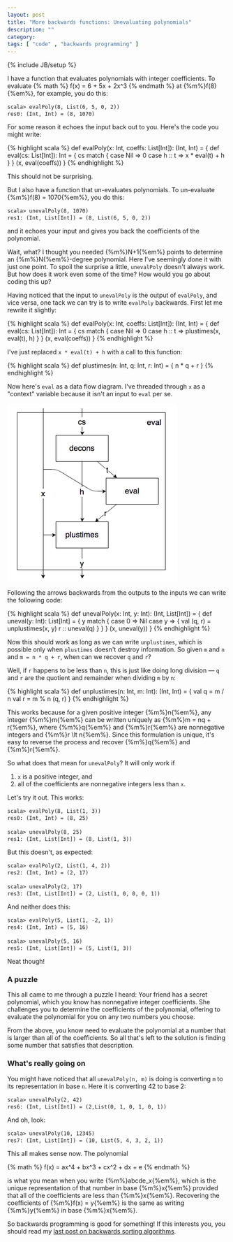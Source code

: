 ```yaml
---
layout: post
title: "More backwards functions: Unevaluating polynomials"
description: ""
category: 
tags: [ "code" , "backwards programming" ]
---
```

{% include JB/setup %}

I have a function that evaluates polynomials with integer coefficients. To evaluate
{% math %}
f(x) = 6 + 5x + 2x^3
{% endmath %}
at {%m%}f(8){%em%}, for example, you do this:

    scala> evalPoly(8, List(6, 5, 0, 2))
    res0: (Int, Int) = (8, 1070)

For some reason it echoes the input back out to you. Here's the code you might write:

{% highlight scala %}
def evalPoly(x: Int, coeffs: List[Int]): (Int, Int) = {
  def eval(cs: List[Int]): Int = {
    cs match {
      case Nil => 0
      case h :: t => x * eval(t) + h
    }
  }
  (x, eval(coeffs))
}
{% endhighlight %}

This should not be surprising.

But I also have a function that un-evaluates polynomials. To un-evaluate {%m%}f(8) = 1070{%em%}, you do this:

    scala> unevalPoly(8, 1070)
    res1: (Int, List[Int]) = (8, List(6, 5, 0, 2))

and it echoes your input and gives you back the coefficients of the polynomial.

<!-- more -->

Wait, what? I thought you needed {%m%}N+1{%em%} points to determine an {%m%}N{%em%}-degree polynomial.
Here I've seemingly done it with just one point. To spoil the surprise a little, ```unevalPoly``` doesn't
always work. But how does it work even some of the time? How would you go about coding this up?

Having noticed that the input to ```unevalPoly``` is the output of ```evalPoly```, and vice versa,
one tack we can try is to write ```evalPoly``` backwards. First let me rewrite it slightly:

{% highlight scala %}
def evalPoly(x: Int, coeffs: List[Int]): (Int, Int) = {
  def eval(cs: List[Int]): Int = {
    cs match {
      case Nil => 0
      case h :: t => plustimes(x, eval(t), h)
    }
  }
  (x, eval(coeffs))
}
{% endhighlight %}

I've just replaced ```x * eval(t) + h``` with a call to this function:

{% highlight scala %}
def plustimes(n: Int, q: Int, r: Int) = {
  n * q + r
}
{% endhighlight %}

Now here's ```eval``` as a data flow diagram.
I've threaded through ```x``` as a "context" variable because it isn't an input to ```eval``` per se.

![eval](/assets/img/poly/eval.png)

Following the arrows backwards from the outputs to the inputs we can write the following code:

{% highlight scala %}
def unevalPoly(x: Int, y: Int): (Int, List[Int]) = {
  def uneval(y: Int): List[Int] = {
    y match {
      case 0 => Nil
      case y => {
        val (q, r) = unplustimes(x, y)
        r :: uneval(q)
      }
    }
  }
  (x, uneval(y))
}
{% endhighlight %}

Now this should work as long as we can write ```unplustimes```, which is possible only when ```plustimes``` doesn't
destroy information. So given ```m``` and ```n``` and ```m = n * q + r```, when can we recover ```q``` and ```r```?

Well, if ```r``` happens to be less than ```n```, this is just like doing long division — ```q``` and ```r``` are the quotient
and remainder when dividing ```m``` by ```n```:

{% highlight scala %}
def unplustimes(n: Int, m: Int): (Int, Int) = {
  val q = m / n
  val r = m % n
  (q, r)
}
{% endhighlight %}

This works because for a given positive integer {%m%}n{%em%}, any integer {%m%}m{%em%} can be written uniquely as
{%m%}m = nq + r{%em%}, where {%m%}q{%em%} and {%m%}r{%em%} are nonnegative integers and {%m%}r \lt n{%em%}.
Since this formulation is unique, it's easy to reverse the process and recover {%m%}q{%em%} and {%m%}r{%em%}.

So what does that mean for ```unevalPoly```? It will only work if

1. ```x``` is a positive integer, and
1. all of the coefficients are nonnegative integers less than ```x```.

Let's try it out. This works:

    scala> evalPoly(8, List(1, 3))
    res0: (Int, Int) = (8, 25)

    scala> unevalPoly(8, 25)
    res1: (Int, List[Int]) = (8, List(1, 3))

But this doesn't, as expected:

    scala> evalPoly(2, List(1, 4, 2))
    res2: (Int, Int) = (2, 17)

    scala> unevalPoly(2, 17)
    res3: (Int, List[Int]) = (2, List(1, 0, 0, 0, 1))

And neither does this:

    scala> evalPoly(5, List(1, -2, 1))
    res4: (Int, Int) = (5, 16)

    scala> unevalPoly(5, 16)
    res5: (Int, List[Int]) = (5, List(1, 3))

Neat though!

### A puzzle

This all came to me through a puzzle I heard: Your friend has a secret polynomial, which you know has nonnegative integer coefficients.
She challenges you to determine the coefficients of the polynomial, offering to evaluate the polynomial for you
on any two numbers you choose.

From the above, you know need to evaluate the polynomial at a number that is larger than all of the coefficients.
So all that's left to the solution is finding some number that satisfies that description.

### What's really going on

You might have noticed that all ```unevalPoly(n, m)``` is doing is converting ```m``` to its representation in base ```n```.
Here it is converting 42 to base 2:

    scala> unevalPoly(2, 42)
    res6: (Int, List[Int]) = (2,List(0, 1, 0, 1, 0, 1))

And oh, look:

    scala> unevalPoly(10, 12345)
    res7: (Int, List[Int]) = (10, List(5, 4, 3, 2, 1))

This all makes sense now. The polynomial

{% math %}
f(x) = ax^4 + bx^3 + cx^2 + dx + e
{% endmath %}

is what you mean when you write {%m%}abcde_x{%em%}, which is the unique representation of that number in base {%m%}x{%em%}
provided that all of the coefficients are less than {%m%}x{%em%}. Recovering the coefficients of {%m%}f(x) = y{%em%} is
the same as writing {%m%}y{%em%} in base {%m%}x{%em%}.

So backwards programming is good for something! If this interests you,
you should read my [last post on backwards sorting algorithms]({{page.previous.url}}).

